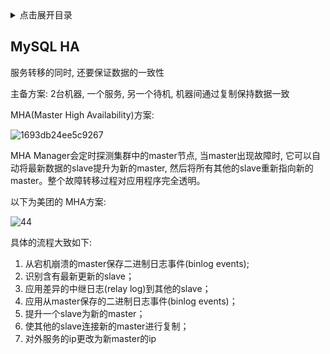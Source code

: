 <details>
<summary>点击展开目录</summary>
<!-- TOC -->

- [MySQL HA](#mysql-ha)

<!-- /TOC -->
</details>

## MySQL HA

服务转移的同时, 还要保证数据的一致性

主备方案: 2台机器, 一个服务, 另一个待机, 机器间通过复制保持数据一致

MHA(Master High Availability)方案:

![1693db24ee5c9267](https://gitee.com/LuVx/img/raw/master/1693db24ee5c9267.jpg)

MHA Manager会定时探测集群中的master节点, 当master出现故障时, 它可以自动将最新数据的slave提升为新的master, 然后将所有其他的slave重新指向新的master。整个故障转移过程对应用程序完全透明。

以下为美团的 MHA方案:

![44](https://awps-assets.meituan.net/mit-x/blog-images-bundle-2017/95111bcc.png)

具体的流程大致如下:

1. 从宕机崩溃的master保存二进制日志事件(binlog events);
2. 识别含有最新更新的slave；
3. 应用差异的中继日志(relay log)到其他的slave；
4. 应用从master保存的二进制日志事件(binlog events)；
5. 提升一个slave为新的master；
6. 使其他的slave连接新的master进行复制；
7. 对外服务的ip更改为新master的ip
